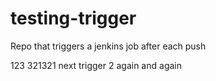 # testing-trigger
Repo that triggers a jenkins job after each push

123
321321
next trigger 2
again and again
